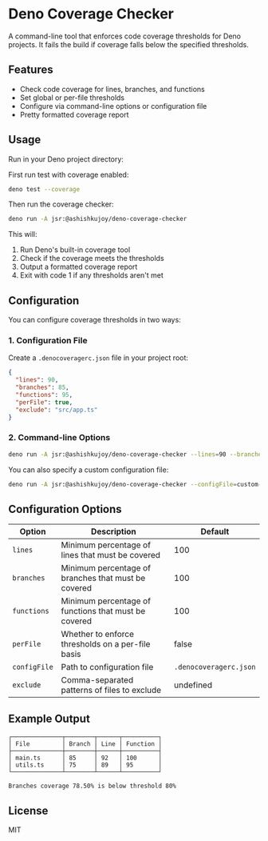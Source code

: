 # Deno Coverage Checker

A command-line tool that enforces code coverage thresholds for Deno projects. It fails the build if coverage falls below the specified thresholds.

## Features

- Check code coverage for lines, branches, and functions
- Set global or per-file thresholds
- Configure via command-line options or configuration file
- Pretty formatted coverage report


## Usage

Run in your Deno project directory:

First run test with coverage enabled:

```bash
deno test --coverage
```

Then run the coverage checker:
```bash
deno run -A jsr:@ashishkujoy/deno-coverage-checker
```

This will:
1. Run Deno's built-in coverage tool
2. Check if the coverage meets the thresholds
3. Output a formatted coverage report
4. Exit with code 1 if any thresholds aren't met

## Configuration

You can configure coverage thresholds in two ways:

### 1. Configuration File

Create a `.denocoveragerc.json` file in your project root:

```json
{
  "lines": 90,
  "branches": 85,
  "functions": 95,
  "perFile": true,
  "exclude": "src/app.ts"
}
```

### 2. Command-line Options

```bash
deno run -A jsr:@ashishkujoy/deno-coverage-checker --lines=90 --branches=85 --functions=95 --exclude=src/app.ts
```

You can also specify a custom configuration file:

```bash
deno run -A jsr:@ashishkujoy/deno-coverage-checker --configFile=custom-config.json
```

## Configuration Options

| Option       | Description                                          | Default                |
|--------------|------------------------------------------------------|------------------------|
| `lines`      | Minimum percentage of lines that must be covered     | 100                    |
| `branches`   | Minimum percentage of branches that must be covered  | 100                    |
| `functions`  | Minimum percentage of functions that must be covered | 100                    |
| `perFile`    | Whether to enforce thresholds on a per-file basis    | false                  |
| `configFile` | Path to configuration file                           | `.denocoveragerc.json` |
| `exclude`    | Comma-separated patterns of files to exclude         | undefined              |
## Example Output

```
┌──────────────┬────────┬──────┬──────────┐
│ File         │ Branch │ Line │ Function │
├──────────────┼────────┼──────┼──────────┤
│ main.ts      │ 85     │ 92   │ 100      │
│ utils.ts     │ 75     │ 89   │ 95       │
└──────────────┴────────┴──────┴──────────┘

Branches coverage 78.50% is below threshold 80%
```

## License

MIT